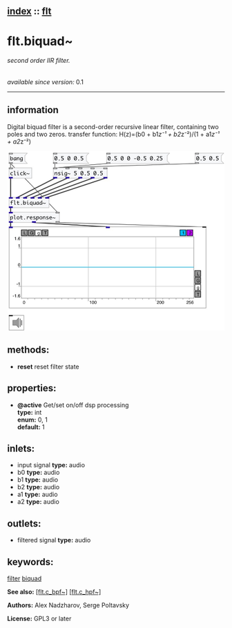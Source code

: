 [index](index.html) :: [flt](category_flt.html)
---

# flt.biquad~

###### second order IIR filter.

*available since version:* 0.1

---


## information
Digital biquad filter is a second-order recursive linear filter, containing two
            poles and two zeros.
transfer function: H(z)=(b0 + b1*z⁻¹ + b2*z⁻²)/(1 + a1*z⁻¹ + a2*z⁻²)



[![example](../examples/img/flt.biquad~.jpg)](../examples/pd/flt.biquad~.pd)





## methods:

* **reset**
reset filter state<br>




## properties:

* **@active** 
Get/set on/off dsp processing<br>
__type:__ int<br>
__enum:__ 0, 1<br>
__default:__ 1<br>



## inlets:

* input signal 
__type:__ audio<br>
* b0 
__type:__ audio<br>
* b1 
__type:__ audio<br>
* b2 
__type:__ audio<br>
* a1 
__type:__ audio<br>
* a2 
__type:__ audio<br>



## outlets:

* filtered signal
__type:__ audio<br>



## keywords:

[filter](keywords/filter.html)
[biquad](keywords/biquad.html)



**See also:**
[\[flt.c_bpf~\]](flt.c_bpf~.html)
[\[flt.c_hpf~\]](flt.c_hpf~.html)




**Authors:** Alex Nadzharov, Serge Poltavsky




**License:** GPL3 or later





